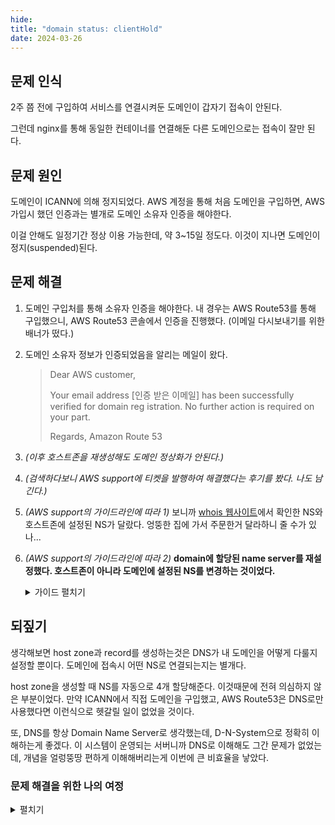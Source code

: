```yaml
---
hide:
title: "domain status: clientHold"
date: 2024-03-26
---
```


## 문제 인식

2주 쯤 전에 구입하여 서비스를 연결시켜둔 도메인이 갑자기 접속이 안된다.

그런데 nginx를 통해 동일한 컨테이너를 연결해둔 다른 도메인으로는 접속이 잘만 된다.

## 문제 원인

도메인이 ICANN에 의해 정지되었다. AWS 계정을 통해 처음 도메인을 구입하면, AWS 가입시 했던 인증과는 별개로 도메인 소유자 인증을 해야한다.

이걸 안해도 일정기간 정상 이용 가능한데, 약 3~15일 정도다. 이것이 지나면 도메인이 정지(suspended)된다.

## 문제 해결

1. 도메인 구입처를 통해 소유자 인증을 해야한다. 내 경우는 AWS Route53를 통해 구입했으니, AWS Route53 콘솔에서 인증을
   진행했다. (이메일 다시보내기를 위한 배너가 떴다.)

2. 도메인 소유자 정보가 인증되었음을 알리는 메일이 왔다.

   > Dear AWS customer,
   >
   > Your email address [인증 받은 이메일] has been successfully verified for domain reg
   > istration. No further action is required on your part.
   >
   > Regards,
   > Amazon Route 53

3. _(이후 호스트존을 재생성해도 도메인 정상화가 안된다.)_

4. _(검색하다보니 AWS support에 티켓을 발행하여 해결했다는 후기를 봤다. 나도 남긴다.)_

5. _(AWS support의 가이드라인에 따라 1)_ 보니까 [whois 웹사이트](https://whois.gandi.net/en/results?search=example.com)에서 확인한 NS와 호스트존에 설정된 NS가 달랐다. 엉뚱한 집에 가서 주문한거 달라하니 줄 수가 있나...

6. _(AWS support의 가이드라인에 따라 2)_ **domain에 할당된 name server를 재설정했다. 호스트존이 아니라 도메인에 설정된 NS를 변경하는 것이었다.**

   <details>
   <summary>가이드 펼치기</summary>
    Hello,

   Thank you for following up.

   I understand that the domain is not currently available on internet. I will guide you further.

   Upon detailed review, I see that the name servers in the hosted zone and the public whois look up do not match hence the domain is not resolving.

   The current hosted zone for your domain have the following NS records:

   new-ns1.myns
   new-ns2.myns
   new-ns3.myns
   new-ns4.myns

   However a WHOIS lookup for the same domain lists different Name Server

   - https://whois.gandi.net/en/results?search=example.com

   old-ns1.myns
   old-ns2.myns
   old-ns3.myns
   old-ns4.myns

   When these values don't match, your website or web application can be intermittently unavailable on the internet. To make these values match, perform the following procedure:

   1. Navigate to the “Hosted zones” page for your domain at your Route 53 console (https://console.aws.amazon.com/route53/home )
   2. Click on “Hosted zones” at the left column
   3. Click on the \*\*\*round-radio button next to the hosted zone name associated with your domain.
   4. At the far right column, make a note (click to copy) the four name servers from this newly created hosted zone:

      new-ns1.myns
      new-ns2.myns
      new-ns3.myns
      new-ns4.myns

   5. Navigate to the **_“Registered domains” details page for your domain at your Route 53 console (_**Click “Registered domains” at the left column)
   6. Click on the domain name in question
   7. Click **_“Add or edit name servers” (_**highlighted in blue, at the far right of the page)
   8. Update the name servers to match the four name servers from the newly created hosted zone:

      new-ns1.myns
      new-ns2.myns
      new-ns3.myns
      new-ns4.myns

   9. Monitor the operation via a WHOIS lookup
   10. Allow up to 48 hours for the change to propagate
   11. Test to make sure your domain is resolving correctly per the record sets you have setup.

   You can find more information to how to update the name servers for your domain at the following link:
   https://docs.aws.amazon.com/Route53/latest/DeveloperGuide/domain-name-servers-glue-records.html

   I trust you find this helpful, but please don't hesitate to request more information, or ask additional questions, we’ll be here to reply as quickly as possible.

   We value your feedback. Please share your experience by rating this and other correspondences in the AWS Support Center. You can rate a correspondence by selecting the stars in the top right corner of the correspondence.

   </details>

## 되짚기

생각해보면 host zone과 record를 생성하는것은 DNS가 내 도메인을 어떻게 다룰지 설정할 뿐이다. 도메인에 접속시 어떤 NS로 연결되는지는 별개다.

host zone을 생성할 때 NS를 자동으로 4개 할당해준다. 이것때문에 전혀 의심하지 않은 부분이었다. 만약 ICANN에서 직접 도메인을 구입했고, AWS Route53은 DNS로만 사용했다면 이런식으로 헷갈릴 일이 없었을 것이다.

또, DNS를 항상 Domain Name Server로 생각했는데, D-N-System으로 정확히 이해하는게 좋겠다. 이 시스템이 운영되는 서버니까 DNS로 이해해도 그간 문제가 없었는데, 개념을 얼렁뚱땅 편하게 이해해버리는게 이번에 큰 비효율을 낳았다.

### 문제 해결을 위한 나의 여정

<details>
<summary>펼치기</summary>

1. DNS 관련 문제라고 생각했다. 일단 브라우저에서도 그렇게 말하고, 서비스가 죽은것이 아니라는것을 확인했으니까.

   > 서비스 성숙도 면에서도, 시기적으로도 사용이 아주 활발한 서비스는 아니었으나 어쨌든 실사용으로 개시되었기 때문에 나는 마음이 급했다.
   > 주말이라 다행이었지만, 정확한 원인 분석과 공부보단 빠른 해결이 중요했다.

2. AWS route53에 등록된 레코드를 다시 한번 살펴봤다. 레코드를 재생성하거나 호스트존을 삭제하고 다시 생성해보기도 했다. 안된다.
3. 혹시 nginx에서 upstream으로 설정해둔 컨테이너를 여러 도메인에 연결시켜서 문제가 된걸까? 근거는 없지만 간단한 테스트이니 nginx config에서 단일한 server로 설정해봤다. 그래도 안된다.
4. 컨테이너로 제공중인 서비스와 관련된 문제인지 파악하기 위해, 도메인에 upstream 서비스 말고 그냥 text를 제공하도록 설정해봤다.

   ```nginx
   server {
     listen 80;
     server_name mydomain.problem;

     location / {
       return 200 'Hello, world!';
     }
   }
   ```

   안된다.

5. 그럼 이제 도메인이 서버의 ip로 잘 연결되는지를 확인할 차례다. AWS route53을 DNS로 사용하고 있으니, route53에서 확인해보자. 친절하게도 _레코드 테스트_ 기능을를 제공해준다. 잘 연결이 되어있다. DNS도 문제없다.

6. 그런데 생각해보니 도메인을 구입할 수 있는 곳은 AWS 뿐만 아니다. 이 말은 도메인을 관리하는 기구(?)는 별도로 존재할 수 있다는 것이다.

   내 도메인 리스트에 들어가본다. 도메인 구입 계약 상태나 소유주에 대한 정보와 함께 뭔가 있을 수 있다. 그랬더니 [대문짝만하게 배너](./domain_suspended_by_ICANN.png)가 뜬다. 메일을 인증 해 달라고...

7. 좀더 검색해보니 정해진 기간(약 15일) 안에 도메인 소유주 인증을 완료하지 않으면(도메인 소유자로 등록한 주소에 이메일이 왔었다.) ICANN에 의해 suspended 된다고 한다.

</details>
